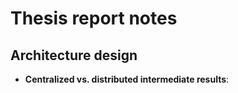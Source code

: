 # Thesis report notes

## Architecture design
- **Centralized vs. distributed intermediate results**:


